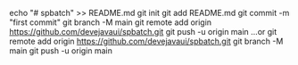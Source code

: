 echo "# spbatch" >> README.md
git init
git add README.md
git commit -m "first commit"
git branch -M main
git remote add origin https://github.com/devejavaui/spbatch.git
git push -u origin main
…or 
git remote add origin https://github.com/devejavaui/spbatch.git
git branch -M main
git push -u origin main